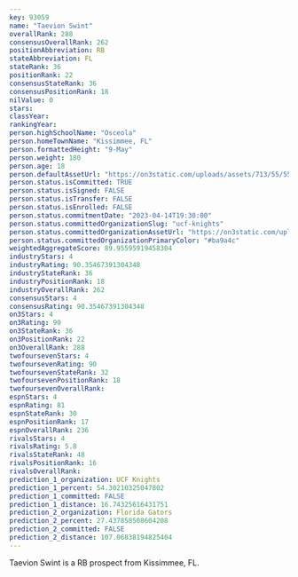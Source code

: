```yaml
---
key: 93059
name: "Taevion Swint"
overallRank: 288
consensusOverallRank: 262
positionAbbreviation: RB
stateAbbreviation: FL
stateRank: 36
positionRank: 22
consensusStateRank: 36
consensusPositionRank: 18
nilValue: 0
stars: 
classYear: 
rankingYear: 
person.highSchoolName: "Osceola"
person.homeTownName: "Kissimmee, FL"
person.formattedHeight: "9-May"
person.weight: 180
person.age: 18
person.defaultAssetUrl: "https://on3static.com/uploads/assets/713/55/55713.jpg"
person.status.isCommitted: TRUE
person.status.isSigned: FALSE
person.status.isTransfer: FALSE
person.status.isEnrolled: FALSE
person.status.commitmentDate: "2023-04-14T19:30:00"
person.status.committedOrganizationSlug: "ucf-knights"
person.status.committedOrganizationAssetUrl: "https://on3static.com/uploads/assets/295/150/150295.svg"
person.status.committedOrganizationPrimaryColor: "#ba9a4c"
weightedAggregateScore: 89.95595919458304
industryStars: 4
industryRating: 90.35467391304348
industryStateRank: 36
industryPositionRank: 18
industryOverallRank: 262
consensusStars: 4
consensusRating: 90.35467391304348
on3Stars: 4
on3Rating: 90
on3StateRank: 36
on3PositionRank: 22
on3OverallRank: 288
twofoursevenStars: 4
twofoursevenRating: 90
twofoursevenStateRank: 32
twofoursevenPositionRank: 18
twofoursevenOverallRank: 
espnStars: 4
espnRating: 81
espnStateRank: 30
espnPositionRank: 17
espnOverallRank: 236
rivalsStars: 4
rivalsRating: 5.8
rivalsStateRank: 48
rivalsPositionRank: 16
rivalsOverallRank: 
prediction_1_organization: UCF Knights
prediction_1_percent: 54.30210325047802
prediction_1_committed: FALSE
prediction_1_distance: 16.74325616431751
prediction_2_organization: Florida Gators
prediction_2_percent: 27.437858508604208
prediction_2_committed: FALSE
prediction_2_distance: 107.06838194825404
---
```

Taevion Swint is a RB prospect from Kissimmee, FL.
